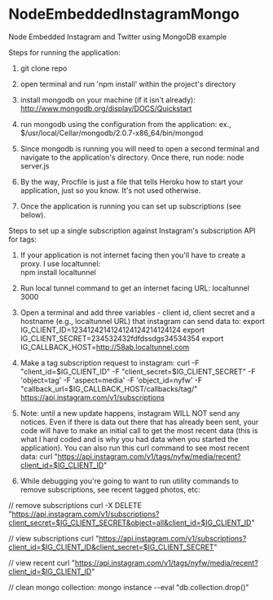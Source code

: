 NodeEmbeddedInstagramMongo
==========================

Node Embedded Instagram and Twitter using MongoDB example

Steps for running the application:

1. git clone repo

2. open terminal and run 'npm install' within the project's directory

3. install mongodb on your machine (if it isn't already): http://www.mongodb.org/display/DOCS/Quickstart

4. run mongodb using the configuration from the application: ex., $/usr/local/Cellar/mongodb/2.0.7-x86_64/bin/mongod

5. Since mongodb is running you will need to open a second terminal and navigate to the application's directory. Once there, run node: node server.js

6. By the way, Procfile is just a file that tells Heroku how to start your application, just so you know.  It's not used otherwise.

7. Once the application is running you can set up subscriptions (see below).



Steps to set up a single subscription against Instagram's subscription API for tags:

1. If your application is not internet facing then you'll have to create a proxy.  I use localtunnel:  
npm install localtunnel

2. Run local tunnel command to get an internet facing URL:
localtunnel 3000

3. Open a terminal and add three variables - client id, client secret and a hostname (e.g., localtunnel URL) that instagram can send data to:
export IG_CLIENT_ID=1234124214124124124214124124
export IG_CLIENT_SECRET=234532432fdfdssdgs34534354
export IG_CALLBACK_HOST=http://58ab.localtunnel.com

4. Make a tag subscription request to instagram:
curl -F "client_id=$IG_CLIENT_ID" -F "client_secret=$IG_CLIENT_SECRET" -F 'object=tag' -F 'aspect=media' -F 'object_id=nyfw' -F "callback_url=$IG_CALLBACK_HOST/callbacks/tag/" https://api.instagram.com/v1/subscriptions

5. Note: until a new update happens, instagram WILL NOT send any notices.  Even if there is data out there that has already been sent, your code will have to make an initial call to get the most recent data (this is what I hard coded and is why you had data when you started the application).  You can also run this curl command to see most recent data:
curl "https://api.instagram.com/v1/tags/nyfw/media/recent?client_id=$IG_CLIENT_ID"


6. While debugging you're going to want to run utility commands to remove subscriptions, see recent tagged photos, etc:

// remove subscriptions
curl -X DELETE "https://api.instagram.com/v1/subscriptions?client_secret=$IG_CLIENT_SECRET&object=all&client_id=$IG_CLIENT_ID"

// view subscriptions
curl "https://api.instagram.com/v1/subscriptions?client_id=$IG_CLIENT_ID&client_secret=$IG_CLIENT_SECRET"

// view recent
curl "https://api.instagram.com/v1/tags/nyfw/media/recent?client_id=$IG_CLIENT_ID"

// clean mongo collection:
mongo instance --eval "db.collection.drop()"
